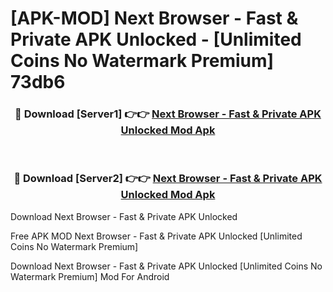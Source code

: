 # [APK-MOD] Next Browser - Fast & Private APK Unlocked - [Unlimited Coins No Watermark Premium] 73db6



<div align="center">
<h3>🔴 Download [Server1] 👉👉 <a href="https://momento.my/?title=Next_Browser_-_Fast_&_Private_APK_Unlocked">Next Browser - Fast & Private APK Unlocked Mod Apk</a></h3><br>

<h3>🔴 Download [Server2] 👉👉 <a href="https://momento.my/?title=Next_Browser_-_Fast_&_Private_APK_Unlocked">Next Browser - Fast & Private APK Unlocked Mod Apk</a></h3>
</div>



Download Next Browser - Fast & Private APK Unlocked 

Free APK MOD Next Browser - Fast & Private APK Unlocked [Unlimited Coins No Watermark Premium]

Download Next Browser - Fast & Private APK Unlocked [Unlimited Coins No Watermark Premium] Mod For Android
